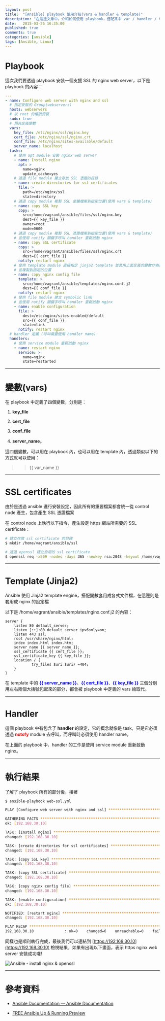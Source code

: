 ```yaml
---
layout: post
title:  "[Ansible] playbook 使用介紹(vars & handler & template)"
description: "在這邊文章中，介紹如何使用 playbook，搭配其中 var / handler / template 等功能，快速建立起支援 SSL 的 nginx web server"
date:   2015-03-26 16:35:00
published: true
comments: true
categories: [ansible]
tags: [Ansible, Linux]
---
```


Playbook
========

這次我們要透過 playbook 安裝一個支援 SSL 的 nginx web server，以下是 playbook 的內容：

``` yaml
---
- name: Configure web server with nginx and ssl
  # 指定安裝的 Group(webservers)
  hosts: webservers
  # 以 root 的權限安裝
  sudo: true
  # 預先定義變數
  vars:
    key_file: /etc/nginx/ssl/nginx.key
    cert_file: /etc/nginx/ssl/nginx.crt
    conf_file: /etc/nginx/sites-available/default
    server_name: localhost
  tasks:
    # 使用 apt module 安裝 nginx web server
    - name: Install nginx
      apt: >
        name=nginx
        update_cache=yes
    # 透過 file module 建立存放 SSL 憑證的目錄	
    - name: create directories for ssl certificates
      file: >
        path=/etc/nginx/ssl
        state=directory
    # 透過 copy module 複製 SSL 金鑰檔案到指定位置(使用 vars & template)
    - name: copy SSL key
      copy: > 
        src=/home/vagrant/ansible/files/ssl/nginx.key
        dest={{ key_file }}
        owner=root
        mode=0600
    # 透過 copy module 複製 SSL 憑證檔案到指定位置(使用 vars & template)
    # 並使用 notify 關鍵字呼叫 handler 重新啟動 nginx
    - name: copy SSL certificate
      copy: >
        src=/home/vagrant/ansible/files/ssl/nginx.crt
        dest={{ cert_file }}
      notify: restart nginx
    # 使用 template module 直接指定 jinja2 template 並套用上面定義的變數作為來源檔案
    # 並複製到指定的位置
    - name: copy nginx config file
      template: >
        src=/home/vagrant/ansible/templates/nginx.conf.j2
        dest={{ conf_file }}
      notify: restart nginx
    # 使用 file module 建立 symbolic link
    # 並使用 notify 關鍵字呼叫 handler 重新啟動 nginx
    - name: enable configuration
      file: >
        dest=/etc/nginx/sites-enabled/default
        src={{ conf_file }}
        state=link
      notify: restart nginx
  # handler 定義 (呼叫需要使用 handler name)
  handlers:
    # 使用 service module 重新啟動 nginx
    - name: restart nginx
      service: >
        name=nginx
        state=restarted
```

-------------------------------------------

變數(vars)
==========

在 playbook 中定義了四個變數，分別是：

1. **key_file**

2. **cert_file**

3. **conf_file**

4. **server_name**。

這四個變數，可以用在 playbook 內，也可以用在 template 內，透過類似以下的方式就可以使用：

>> {{ var_name }}

-------------------------------------------

SSL certificates
================

由於是透過 ansible 進行安裝設定，因此所有的重要檔案都會統一從 control node 產生，包含產生 SSL 憑證檔案

在 control node 上執行以下指令，產生設定 https 網站所需要的 SSL certificate：

``` bash
# 建立存放 ssl certificate 的目錄
$ mkdir /home/vagrant/ansible/ssl

# 透過 openssl 建立自用的 ssl certificate
$ openssl req -x509 -nodes -days 365 -newkey rsa:2048 -keyout /home/vagrant/ansible/ssl/nginx.key -out /home/vagrant/ansible/ssl/nginx.crt
```

-------------------------------------------

Template (Jinja2)
=================

Ansible 使用 Jinja2 template engine，搭配變數套用成各式文件檔，在這邊則是套用成 nginx 的設定檔

以下是  /home/vagrant/ansible/templates/nginx.conf.j2 的內容：

```
server {
	listen 80 default_server;
    listen [::]:80 default_server ipv6only=on;
	listen 443 ssl;
	root /usr/share/nginx/html;
	index index.html index.htm;
	server_name {{ server_name }};
	ssl_certificate {{ cert_file }};
	ssl_certificate_key {{ key_file }};
	location / {
			try_files $uri $uri/ =404;
	}
}
```

在 template 中的 <font color='blue'>**{{ server_name }}**</font>、<font color='blue'>**{{ cert_file }}**</font>、<font color='blue'>**{{ key_file }}**</font> 三個分別用左右兩個大括號包起來的部分，都會被 playbook 中定義的 vars 給取代。

-------------------------------------------

Handler
=======

這個 playbook 中有包含了 **handler** 的設定，它的概念就像是 task，只是它必須透過 <font color='red'>**notofy**</font> module 去呼叫，而呼叫時必須使用 handler name。

在上面的 playbook 中，handler 的工作是使用 service module 重新啟動 nginx。

-------------------------------------------

執行結果
========

了解了 playbook 所有的部分後，接著

``` bash
$ ansible-playbook web-ssl.yml

PLAY [Configure web server with nginx and ssl] ********************************

GATHERING FACTS ***************************************************************
ok: [192.168.30.10]

TASK: [Install nginx] *********************************************************
changed: [192.168.30.10]

TASK: [create directories for ssl certificates] *******************************
changed: [192.168.30.10]

TASK: [copy SSL key] **********************************************************
changed: [192.168.30.10]

TASK: [copy SSL certificate] **************************************************
changed: [192.168.30.10]

TASK: [copy nginx config file] ************************************************
changed: [192.168.30.10]

TASK: [enable configuration] **************************************************
ok: [192.168.30.10]

NOTIFIED: [restart nginx] *****************************************************
changed: [192.168.30.10]

PLAY RECAP ********************************************************************
192.168.30.10              : ok=8    changed=6    unreachable=0    failed=0
```

同樣也是順利執行完成，最後我們可以連結到 [https://192.168.30.10](https://192.168.30.10) 檢視結果，如果有出現以下畫面，表示 https nginx web server 安裝成功囉!

![Ansible - install nginx & openssl](https://lh3.googleusercontent.com/-VBes_uGITog/VROj3rWViUI/AAAAAAAAKws/ArSxsdrgOZo/w692-h307-no/ansible-web-ssl.png)

-------------------------------------------

參考資料
========

- [Ansible Documentation — Ansible Documentation](http://docs.ansible.com/index.html)

- [FREE Ansible Up & Running Preview](http://www.ansible.com/blog/free-ansible-book)